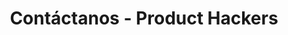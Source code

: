 ---
title: Contáctanos - Product Hackers
description: Somos Product Hackers, un grupo de profesionales digitales especializados en producto y estrategia digital. Trabajamos con empresas referentes, así como empresas tecnológicas de nueva creación, favoreciendo una disrupción suave e innovación sostenida a través de la creación de productos y servicios que la gente quiere usar. Porque todo negocio merece un gran producto.
layout: contacto 
permalink: contacto.html
hasMenu: true
---